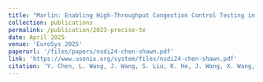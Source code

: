 ```yaml
---
title: "Marlin: Enabling High-Throughput Congestion Control Testing in Large-Scale Networks"
collection: publications
permalink: /publication/2023-precise-te
date: April 2025
venue: 'EuroSys 2025'
paperurl: '/files/papers/nsdi24-chen-shawn.pdf'
link: 'https://www.usenix.org/system/files/nsdi24-chen-shawn.pdf'
citation: 'Y. Chen, L. Wang, J. Wang, S. Liu, K. He, J. Wang, X. Wang, W. Dou, G. Chen, C. Tian'
---
```

